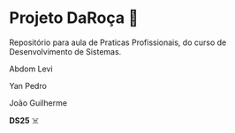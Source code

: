 # **Projeto DaRoça** 🍊
Repositório para aula de Praticas Profissionais, do curso de Desenvolvimento de Sistemas.

Abdom Levi

Yan Pedro

João Guilherme

**DS25** ☠️
